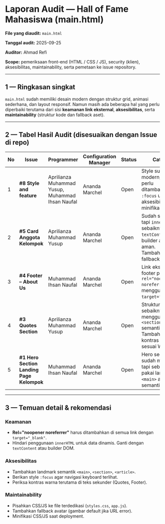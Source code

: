 # Laporan Audit — Hall of Fame Mahasiswa (main.html)

**File yang diaudit:** `main.html`

**Tanggal audit:** 2025-09-25

**Auditor:** Ahmad Refi

**Scope:** pemeriksaan front-end (HTML / CSS / JS), security (klien), aksesibilitas, maintainability, serta pemetaan ke issue repository.

---

## 1 — Ringkasan singkat

`main.html` sudah memiliki desain modern dengan struktur grid, animasi sederhana, dan layout responsif. Namun masih ada beberapa hal yang perlu diperbaiki terutama dari sisi **keamanan link eksternal**, **aksesibilitas**, serta **maintainability** (struktur kode dan fallback aset).

---

## 2 — Tabel Hasil Audit (disesuaikan dengan Issue di repo)

| No | Issue | Programmer | Configuration Manager | Status | Catatan |
| --- | --- | --- | --- | --- | --- |
| 1 | **#8 Style and feature** | Aprilianza Muhammad Yusup, Muhammad Ihsan Naufal | Ananda Marchel | Open | Style sudah modern, tapi perlu ditambahkan `:focus` untuk aksesibilitas & minifikasi CSS. |
| 2 | **#5 Card Anggota Kelompok** | Aprilianza Muhammad Yusup | Ananda Marchel | Open | Sudah sesuai, tapi `innerHTML` sebaiknya diganti `textContent`/DOM builder agar lebih aman. Tambahkan fallback avatar. |
| 3 | **#4 Footer – About Us** | Muhammad Ihsan Naufal | Ananda Marchel | Open | Link eksternal di footer perlu `rel="noopener noreferrer"` bila menggunakan `target="_blank"`. |
| 4 | **#3 Quotes Section** | Aprilianza Muhammad Yusup | Ananda Marchel | Open | Struktur HTML sebaiknya menggunakan `<section>` semantik. Tambahkan kontras warna sesuai WCAG. |
| 5 | **#1 Hero Section Landing Page Kelompok** | Muhammad Ihsan Naufal | Ananda Marchel | Open | Hero section sudah menarik, tapi sebaiknya pakai landmark `<main>` agar lebih semantik. |

---

## 3 — Temuan detail & rekomendasi

### Keamanan

- **Rel="noopener noreferrer"** harus ditambahkan di semua link dengan `target="_blank"`.
- Hindari penggunaan `innerHTML` untuk data dinamis. Ganti dengan `textContent` atau builder DOM.

### Aksesibilitas

- Tambahkan landmark semantik `<main>`, `<section>`, `<article>`.
- Berikan style `:focus` agar navigasi keyboard terlihat.
- Periksa kontras warna terutama di teks sekunder (Quotes, Footer).

### Maintainability

- Pisahkan CSS/JS ke file terdedikasi (`styles.css`, `app.js`).
- Tambahkan fallback avatar (gambar default jika URL error).
- Minifikasi CSS/JS saat deployment.